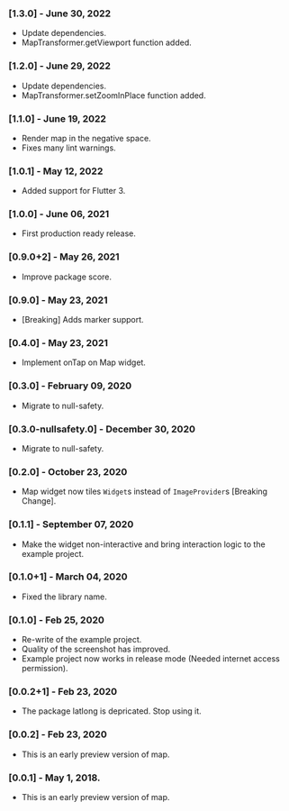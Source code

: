 ### [1.3.0] - June 30, 2022

* Update dependencies.
* MapTransformer.getViewport function added.

### [1.2.0] - June 29, 2022

* Update dependencies.
* MapTransformer.setZoomInPlace function added.

### [1.1.0] - June 19, 2022

* Render map in the negative space.
* Fixes many lint warnings.

### [1.0.1] - May 12, 2022

* Added support for Flutter 3.

### [1.0.0] - June 06, 2021

* First production ready release.

### [0.9.0+2] - May 26, 2021

* Improve package score.

### [0.9.0] - May 23, 2021

* [Breaking] Adds marker support.

### [0.4.0] - May 23, 2021

* Implement onTap on Map widget.

### [0.3.0] - February 09, 2020

* Migrate to null-safety.

### [0.3.0-nullsafety.0] - December 30, 2020

* Migrate to null-safety.


### [0.2.0] - October 23, 2020

* Map widget now tiles `Widget`s instead of `ImageProvider`s [Breaking Change].

### [0.1.1] - September 07, 2020

* Make the widget non-interactive and bring interaction logic to the example project.

### [0.1.0+1] - March 04, 2020

* Fixed the library name.

### [0.1.0] - Feb 25, 2020

* Re-write of the example project.
* Quality of the screenshot has improved.
* Example project now works in release mode (Needed internet access permission).

### [0.0.2+1] - Feb 23, 2020

* The package latlong is depricated. Stop using it.

### [0.0.2] - Feb 23, 2020

* This is an early preview version of map.

### [0.0.1] - May 1, 2018.

* This is an early preview version of map.
